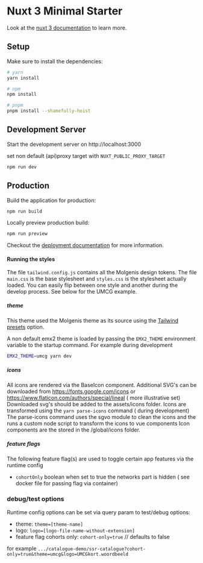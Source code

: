 # Nuxt 3 Minimal Starter

Look at the [nuxt 3 documentation](https://v3.nuxtjs.org) to learn more.

## Setup

Make sure to install the dependencies:

```bash
# yarn
yarn install

# npm
npm install

# pnpm
pnpm install --shamefully-hoist
```

## Development Server

Start the development server on http://localhost:3000

set non default (api)proxy target with 
```NUXT_PUBLIC_PROXY_TARGET```

```bash
npm run dev
```

## Production

Build the application for production:

```bash
npm run build
```

Locally preview production build:

```bash
npm run preview
```

Checkout the [deployment documentation](https://v3.nuxtjs.org/guide/deploy/presets) for more information.

#### Running the styles

The file `tailwind.config.js` contains all the Molgenis design tokens. The file `main.css` is the base stylesheet and `styles.css` is the stylesheet actually loaded. You can easily flip between one style and another during the develop process. See below for the UMCG example.


##### theme

This theme used the Molgenis theme as its source using the [Tailwind presets](https://tailwindcss.com/docs/presets) option.

A non default emx2 theme is loaded by passing the  ```EMX2_THEME``` environment variable to the startup command.
For example during development

```sh
EMX2_THEME=umcg yarn dev
```

##### icons

All icons are rendered via the BaseIcon component. 
Additional SVG's can be downloaded from https://fonts.google.com/icons or https://www.flaticon.com/authors/special/lineal ( more illustrative set)
Downloaded svg's should be added to the assets/icons folder.
Icons are transformed using the ```yarn parse-icons``` command ( during development)
The parse-icons command uses the sgvo module to clean the icons and the runs a custom node script to transform the icons to vue components
Icon components are the stored in the /global/icons folder.

##### feature flags

The following feature flag(s) are used to toggle certain app features via the runtime config

- ```cohortOnly```  boolean when set to true the networks part is hidden ( see docker file for passing flag via container)


### debug/test options 

Runtime config options can be set via query param to test/debug options:

- theme: ```theme=[theme-name]```
- logo: ```logo=[logo-file-name-without-extension]```
- feature flag cohorts only: ```cohort-only=true``` // defaults to false

for example ```.../catalogue-demo/ssr-catalogue?cohort-only=true&theme=umcg&logo=UMCGkort.woordbeeld```